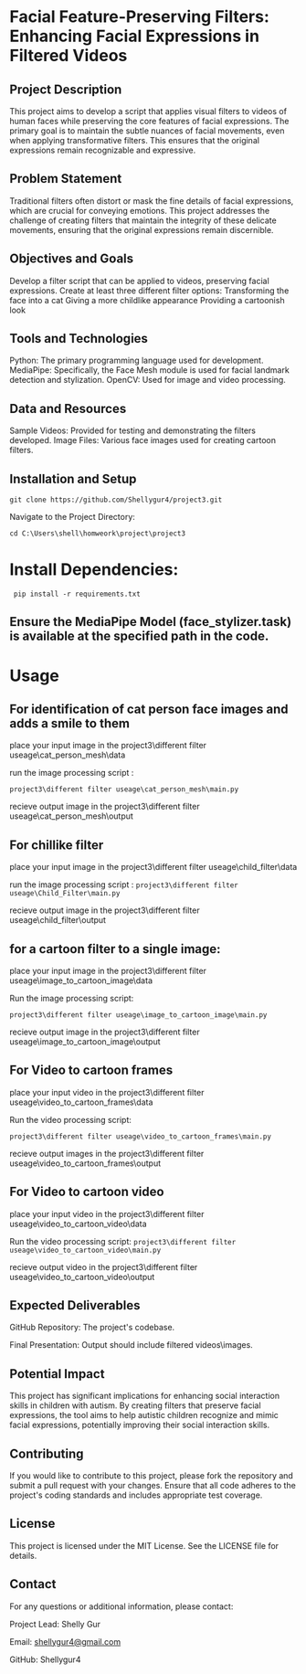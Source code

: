 
# Facial Feature-Preserving Filters: Enhancing Facial Expressions in Filtered Videos

## Project Description
  
This project aims to develop a script that applies visual filters to videos of human faces while preserving the core features of facial expressions. The primary goal is to maintain the subtle nuances of facial movements, even when applying transformative filters. This ensures that the original expressions remain recognizable and expressive.

## Problem Statement
Traditional filters often distort or mask the fine details of facial expressions, which are crucial for conveying emotions. This project addresses the challenge of creating filters that maintain the integrity of these delicate movements, ensuring that the original expressions remain discernible.

## Objectives and Goals
Develop a filter script that can be applied to videos, preserving facial expressions.
Create at least three different filter options:
Transforming the face into a cat
Giving a more childlike appearance
Providing a cartoonish look
## Tools and Technologies
Python: The primary programming language used for development.
MediaPipe: Specifically, the Face Mesh module is used for facial landmark detection and stylization.
OpenCV: Used for image and video processing.
## Data and Resources
Sample Videos: Provided for testing and demonstrating the filters developed.
Image Files: Various face images used for creating cartoon filters.
## Installation and Setup

```git clone https://github.com/Shellygur4/project3.git```

Navigate to the Project Directory:


```cd C:\Users\shell\homweork\project\project3```

# Install Dependencies:


``` pip install -r requirements.txt```

## Ensure the MediaPipe Model (face_stylizer.task) is available at the specified path in the code.

# Usage
## For identification of cat person face images and adds a smile to them

place your input image in the project3\different filter useage\cat_person_mesh\data

run the image processing script :

```project3\different filter useage\cat_person_mesh\main.py```

recieve output image in the project3\different filter useage\cat_person_mesh\output

## For chillike filter

place your input image in the project3\different filter useage\child_filter\data

run the image processing script :
```project3\different filter useage\Child_Filter\main.py```

recieve output image in the project3\different filter useage\child_filter\output


## for a cartoon filter to a single image:

place your input image in the project3\different filter useage\image_to_cartoon_image\data

Run the image processing script:

```project3\different filter useage\image_to_cartoon_image\main.py```

recieve output image in the project3\different filter useage\image_to_cartoon_image\output


## For Video to cartoon frames
place your input video in the project3\different filter useage\video_to_cartoon_frames\data

Run the video processing script:

```project3\different filter useage\video_to_cartoon_frames\main.py```

recieve output images in the project3\different filter useage\video_to_cartoon_frames\output

## For Video to cartoon video
place your input video in the project3\different filter useage\video_to_cartoon_video\data

Run the video processing script:
```project3\different filter useage\video_to_cartoon_video\main.py```

recieve output video in the project3\different filter useage\video_to_cartoon_video\output

## Expected Deliverables
GitHub Repository: The project's codebase.

Final Presentation: Output should include filtered videos\images.

## Potential Impact
This project has significant implications for enhancing social interaction skills in children with autism. By creating filters that preserve facial expressions, the tool aims to help autistic children recognize and mimic facial expressions, potentially improving their social interaction skills.

## Contributing
If you would like to contribute to this project, please fork the repository and submit a pull request with your changes. Ensure that all code adheres to the project's coding standards and includes appropriate test coverage.

## License
This project is licensed under the MIT License. See the LICENSE file for details.

## Contact
For any questions or additional information, please contact:

Project Lead: Shelly Gur

Email: shellygur4@gmail.com

GitHub: Shellygur4
